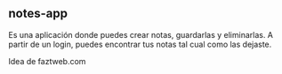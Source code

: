 ## notes-app

Es una aplicación donde puedes crear notas, guardarlas y eliminarlas. A partir de un login, puedes encontrar tus notas tal cual como las dejaste.

Idea de faztweb.com 
